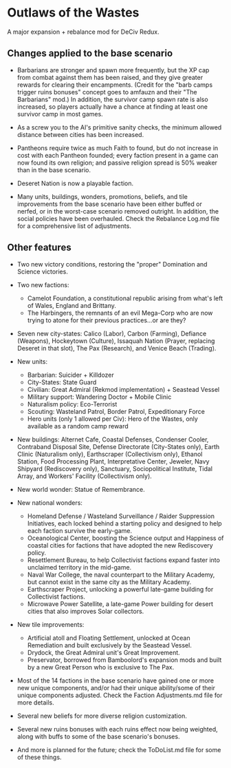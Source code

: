 # Outlaws of the Wastes
A major expansion + rebalance mod for DeCiv Redux.

## Changes applied to the base scenario

- Barbarians are stronger and spawn more frequently, but the XP cap from combat against them has been raised, and they give greater rewards for clearing their encampments. (Credit for the "barb camps trigger ruins bonuses" concept goes to amfauzn and their "The Barbarians" mod.) In addition, the survivor camp spawn rate is also increased, so players actually have a chance at finding at least one survivor camp in most games.

- As a screw you to the AI's primitive sanity checks, the minimum allowed distance between cities has been increased.

- Pantheons require twice as much Faith to found, but do not increase in cost with each Pantheon founded; every faction present in a game can now found its own religion; and passive religion spread is 50% weaker than in the base scenario.

- Deseret Nation is now a playable faction.

- Many units, buildings, wonders, promotions, beliefs, and tile improvements from the base scenario have been either buffed or nerfed, or in the worst-case scenario removed outright. In addition, the social policies have been overhauled. Check the Rebalance Log.md file for a comprehensive list of adjustments.

## Other features

- Two new victory conditions, restoring the "proper" Domination and Science victories.

- Two new factions:
  - Camelot Foundation, a constitutional republic arising from what's left of Wales, England and Brittany.
  - The Harbingers, the remnants of an evil Mega-Corp who are now trying to atone for their previous practices...or are they?

- Seven new city-states: Calico (Labor), Carbon (Farming), Defiance (Weapons), Hockeytown (Culture), Issaquah Nation (Prayer, replacing Deseret in that slot), The Pax (Research), and Venice Beach (Trading).

- New units:
  - Barbarian: Suicider + Killdozer
  - City-States: State Guard
  - Civilian: Great Admiral (Rekmod implementation) + Seastead Vessel
  - Military support: Wandering Doctor + Mobile Clinic
  - Naturalism policy: Eco-Terrorist
  - Scouting: Wasteland Patrol, Border Patrol, Expeditionary Force
  - Hero units (only 1 allowed per Civ): Hero of the Wastes, only available as a random camp reward

- New buildings: Alternet Cafe, Coastal Defenses, Condenser Cooler, Contraband Disposal Site, Defense Directorate (City-States only), Earth Clinic (Naturalism only), Earthscraper (Collectivism only), Ethanol Station, Food Processing Plant, Interpretative Center, Jeweler, Navy Shipyard (Rediscovery only), Sanctuary, Sociopolitical Institute, Tidal Array, and Workers' Facility (Collectivism only).

- New world wonder: Statue of Remembrance.

- New national wonders:
  - Homeland Defense / Wasteland Surveillance / Raider Suppression Initiatives, each locked behind a starting policy and designed to help each faction survive the early-game.
  - Oceanological Center, boosting the Science output and Happiness of coastal cities for factions that have adopted the new Rediscovery policy.
  - Resettlement Bureau, to help Collectivist factions expand faster into unclaimed territory in the mid-game.
  - Naval War College, the naval counterpart to the Military Academy, but cannot exist in the same city as the Military Academy.
  - Earthscraper Project, unlocking a powerful late-game building for Collectivist factions.
  - Microwave Power Satellite, a late-game Power building for desert cities that also improves Solar collectors.

- New tile improvements:
  - Artificial atoll and Floating Settlement, unlocked at Ocean Remediation and built exclusively by the Seastead Vessel.
  - Drydock, the Great Admiral unit's Great Improvement.
  - Preservator, borrowed from Bamboolord's expansion mods and built by a new Great Person who is exclusive to The Pax.

- Most of the 14 factions in the base scenario have gained one or more new unique components, and/or had their unique ability/some of their unique components adjusted. Check the Faction Adjustments.md file for more details.

- Several new beliefs for more diverse religion customization.

- Several new ruins bonuses with each ruins effect now being weighted, along with buffs to some of the base scenario's bonuses.

- And more is planned for the future; check the ToDoList.md file for some of these things.
